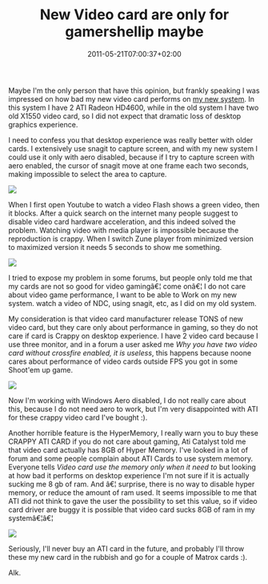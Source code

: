 ﻿---
title: "New Video card are only for gamershellip maybe"
description: ""
date: 2011-05-21T07:00:37+02:00
draft: false
tags: [General]
categories: [General]
---
Maybe I'm the only person that have this opinion, but frankly speaking I was impressed on how bad my new video card performs on [my new system](http://www.codewrecks.com/blog/index.php/2011/05/09/my-new-workstation-is-arrived/). In this system I have 2 ATI Radeon HD4600, while in the old system I have two old X1550 video card, so I did not expect that dramatic loss of desktop graphics experience.

I need to confess you that desktop experience was really better with older cards. I extensively use snagit to capture screen, and with my new system I could use it only with aero disabled, because if I try to capture screen with aero enabled, the cursor of snagit move at one frame each two seconds, making impossible to select the area to capture.

![](http://www.mycomputertechonline.com/resized%20mct%20for%20web%20page.jpg)

When I first open Youtube to watch a video Flash shows a green video, then it blocks. After a quick search on the internet many people suggest to disable video card hardware acceleration, and this indeed solved the problem. Watching video with media player is impossible because the reproduction is crappy. When I switch Zune player from minimized version to maximized version it needs 5 seconds to show me something.

![](http://willpenner.com/blog/wp-content/uploads/2009/02/crappyday.jpg)

I tried to expose my problem in some forums, but people only told me that my cards are not so good for video gamingâ€¦ come onâ€¦ I do not care about video game performance, I want to be able to Work on my new system. watch a video of NDC, using snagit, etc, as I did on my old system.

My consideration is that video card manufacturer release TONS of new video card, but they care only about performance in gaming, so they do not care if card is Crappy on desktop experience. I have 2 video card because I use three monitor, and in a forum a user asked me *Why you have two video card without crossfire enabled, it is useless*, this happens because noone cares about performance of video cards outside FPS you got in some Shoot'em up game.

![](http://www.slide-show.net/files/fragolino/foto/quake3_gameplay_ss.jpg)

Now I'm working with Windows Aero disabled, I do not really care about this, because I do not need aero to work, but I'm very disappointed with ATI for these crappy video card I've bought :).

Another horrible feature is the HyperMemory, I really warn you to buy these CRAPPY ATI CARD if you do not care about gaming, Ati Catalyst told me that video card actually has 8GB of Hyper Memory. I've looked in a lot of forum and some people complain about ATI Cards to use system memory. Everyone tells *Video card use the memory only when it need to* but looking at how bad it performs on desktop experience I'm not sure if it is actually sucking me 8 gb of ram. And â€¦ surprise, there is no way to disable hyper memory, or reduce the amount of ram used. It seems impossible to me that ATI did not think to gave the user the possibility to set this value, so if video card driver are buggy it is possible that video card sucks 8GB of ram in my systemâ€¦â€¦

![](http://home.swipnet.se/~w-12947/Gfx/AoD/armydk72.jpg)

Seriously, I'll never buy an ATI card in the future, and probably I'll throw these my new card in the rubbish and go for a couple of Matrox cards :).

Alk.
